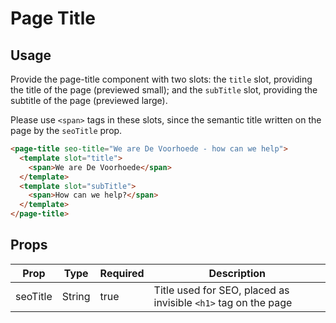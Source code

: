 # Page Title


## Usage

Provide the page-title component with two slots: the `title` slot, providing the title of the page (previewed small); and the `subTitle` slot, providing the subtitle of the page (previewed large).

Please use `<span>` tags in these slots, since the semantic title written on the page by the `seoTitle` prop.

```html
<page-title seo-title="We are De Voorhoede - how can we help">
  <template slot="title">
    <span>We are De Voorhoede</span>
  </template>
  <template slot="subTitle">
    <span>How can we help?</span>
  </template>
</page-title>
```

## Props

| Prop | Type | Required | Description |
| --- | --- | --- | --- |
| seoTitle | String | true | Title used for SEO, placed as invisible `<h1>` tag on the page |
